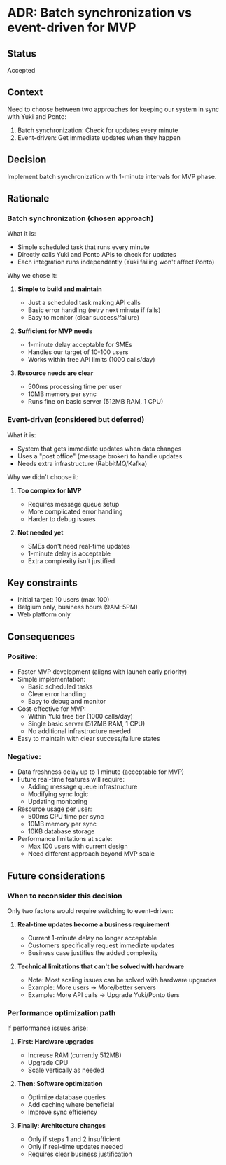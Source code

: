 # ADR: Batch synchronization vs event-driven for MVP

## Status
Accepted

## Context
Need to choose between two approaches for keeping our system in sync with Yuki and Ponto:
1. Batch synchronization: Check for updates every minute
2. Event-driven: Get immediate updates when they happen

## Decision
Implement batch synchronization with 1-minute intervals for MVP phase.

## Rationale

### Batch synchronization (chosen approach)
What it is:
- Simple scheduled task that runs every minute
- Directly calls Yuki and Ponto APIs to check for updates
- Each integration runs independently (Yuki failing won't affect Ponto)

Why we chose it:
1. **Simple to build and maintain**
   - Just a scheduled task making API calls
   - Basic error handling (retry next minute if fails)
   - Easy to monitor (clear success/failure)

2. **Sufficient for MVP needs**
   - 1-minute delay acceptable for SMEs
   - Handles our target of 10-100 users
   - Works within free API limits (1000 calls/day)

3. **Resource needs are clear**
   - 500ms processing time per user
   - 10MB memory per sync
   - Runs fine on basic server (512MB RAM, 1 CPU)

### Event-driven (considered but deferred)
What it is:
- System that gets immediate updates when data changes
- Uses a "post office" (message broker) to handle updates
- Needs extra infrastructure (RabbitMQ/Kafka)

Why we didn't choose it:
1. **Too complex for MVP**
   - Requires message queue setup
   - More complicated error handling
   - Harder to debug issues

2. **Not needed yet**
   - SMEs don't need real-time updates
   - 1-minute delay is acceptable
   - Extra complexity isn't justified

## Key constraints
- Initial target: 10 users (max 100)
- Belgium only, business hours (9AM-5PM)
- Web platform only

## Consequences

### Positive:
- Faster MVP development (aligns with launch early priority)
- Simple implementation:
  * Basic scheduled tasks
  * Clear error handling
  * Easy to debug and monitor
- Cost-effective for MVP:
  * Within Yuki free tier (1000 calls/day)
  * Single basic server (512MB RAM, 1 CPU)
  * No additional infrastructure needed
- Easy to maintain with clear success/failure states

### Negative:
- Data freshness delay up to 1 minute (acceptable for MVP)
- Future real-time features will require:
  * Adding message queue infrastructure
  * Modifying sync logic
  * Updating monitoring
- Resource usage per user:
  * 500ms CPU time per sync
  * 10MB memory per sync
  * 10KB database storage
- Performance limitations at scale:
  * Max 100 users with current design
  * Need different approach beyond MVP scale

## Future considerations

### When to reconsider this decision

Only two factors would require switching to event-driven:
1. **Real-time updates become a business requirement**
   - Current 1-minute delay no longer acceptable
   - Customers specifically request immediate updates
   - Business case justifies the added complexity

2. **Technical limitations that can't be solved with hardware**
   - Note: Most scaling issues can be solved with hardware upgrades
   - Example: More users → More/better servers
   - Example: More API calls → Upgrade Yuki/Ponto tiers

### Performance optimization path
If performance issues arise:

1. **First: Hardware upgrades**
   - Increase RAM (currently 512MB)
   - Upgrade CPU
   - Scale vertically as needed

2. **Then: Software optimization**
   - Optimize database queries
   - Add caching where beneficial
   - Improve sync efficiency

3. **Finally: Architecture changes**
   - Only if steps 1 and 2 insufficient
   - Only if real-time updates needed
   - Requires clear business justification 
